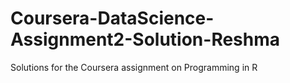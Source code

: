# Coursera-DataScience-Assignment2-Solution-Reshma
Solutions for the Coursera assignment on Programming in R
